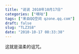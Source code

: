 ```yaml
---
title: "说说 2010年10月17日"
categories: ["嘀咕"]
tags: ["来自QQ空间 qzone.qq.com"]
draft: false
slug: "TLZ3S8"
date: "2010-10-17 08:33:38"
---
```


这就是温柔的诅咒。
